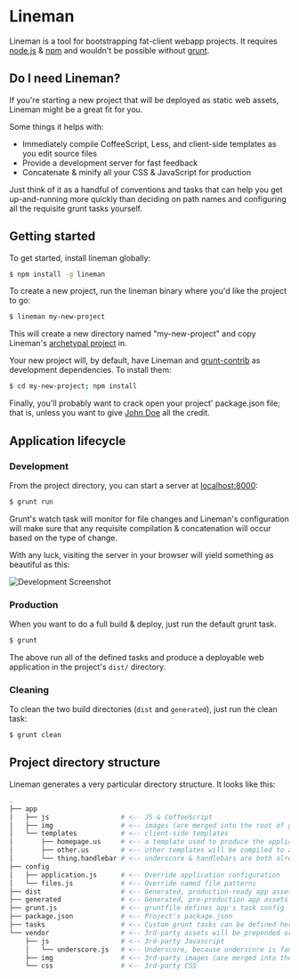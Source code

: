 # Lineman

Lineman is a tool for bootstrapping fat-client webapp projects. It requires [node.js](http://nodejs.org) & [npm](http://npmjs.org) and wouldn't be possible without [grunt](https://github.com/cowboy/grunt).

## Do I need Lineman?

If you're starting a new project that will be deployed as static web assets, Lineman might be a great fit for you.

Some things it helps with:

* Immediately compile CoffeeScript, Less, and client-side templates as you edit source files
* Provide a development server for fast feedback
* Concatenate & minify all your CSS & JavaScript for production

Just think of it as a handful of conventions and tasks that can help you get up-and-running more quickly than deciding on path names and configuring all the requisite grunt tasks yourself.

## Getting started

To get started, install lineman globally:

``` bash
$ npm install -g lineman
```

To create a new project, run the lineman binary where you'd like the project to go:

``` bash
$ lineman my-new-project
```

This will create a new directory named "my-new-project" and copy Lineman's [archetypal project](https://github.com/testdouble/lineman/tree/master/archetype) in.

Your new project will, by default, have Lineman and [grunt-contrib](https://github.com/gruntjs/grunt-contrib) as development dependencies. To install them:

``` bash
$ cd my-new-project; npm install
```

Finally, you'll probably want to crack open your project' package.json file; that is, unless you want to give [John Doe](https://github.com/testdouble/lineman/blob/master/archetype/package.json) all the credit.

## Application lifecycle

### Development

From the project directory, you can start a server at [localhost:8000](http://localhost:8000):

``` bash
$ grunt run
```

Grunt's watch task will monitor for file changes and Lineman's configuration will make sure that any requisite compilation & concatenation will occur based on the type of change.

With any luck, visiting the server in your browser will yield something as beautiful as this:

![Development Screenshot](http://i.minus.com/i1vI8cdB0tRPK.png)

### Production

When you want to do a full build & deploy, just run the default grunt task.

``` bash
$ grunt
```

The above run all of the defined tasks and produce a deployable web application in the project's `dist/` directory.

### Cleaning

To clean the two build directories (`dist` and `generated`), just run the clean task:

``` bash
$ grunt clean
```

## Project directory structure

Lineman generates a very particular directory structure. It looks like this:

``` bash
.
├── app
│   ├── js                  # <-- JS & CoffeeScript
│   ├── img                 # <-- images (are merged into the root of generated & dist)
│   └── templates           # <-- client-side templates
│       ├── homepage.us     # <-- a template used to produce the application's index.html
│       ├── other.us        # <-- other templates will be compiled to a window.JST object
│       └── thing.handlebar # <-- underscore & handlebars are both already set up
├── config
│   ├── application.js      # <-- Override application configuration
│   └── files.js            # <-- Override named file patterns
├── dist                    # <-- Generated, production-ready app assets
├── generated               # <-- Generated, pre-production app assets
├── grunt.js                # <-- gruntfile defines app's task config
├── package.json            # <-- Project's package.json
├── tasks                   # <-- Custom grunt tasks can be defined here
└── vendor                  # <-- 3rd-party assets will be prepended or merged into the application
    ├── js                  # <-- 3rd-party Javascript
    │   └── underscore.js   # <-- Underscore, because underscore is fantastic.
    ├── img                 # <-- 3rd-party images (are merged into the root of generated & dist)
    └── css                 # <-- 3rd-party CSS

```